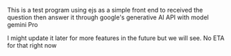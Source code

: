This is a test program using ejs as a simple front end to received the question then answer it through google's generative AI API with model gemini Pro

I might update it later for more features in the future but we will see.
No ETA for that right now
